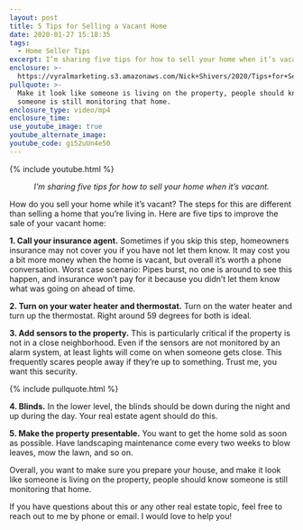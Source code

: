 ```yaml
---
layout: post
title: 5 Tips for Selling a Vacant Home
date: 2020-01-27 15:18:35
tags:
  - Home Seller Tips
excerpt: I’m sharing five tips for how to sell your home when it’s vacant.
enclosure: >-
  https://vyralmarketing.s3.amazonaws.com/Nick+Shivers/2020/Tips+for+Selling+Your+Home+While+It's+Vacant.mp4
pullquote: >-
  Make it look like someone is living on the property, people should know
  someone is still monitoring that home.
enclosure_type: video/mp4
enclosure_time:
use_youtube_image: true
youtube_alternate_image:
youtube_code: gi52uUn4e50
---
```


{% include youtube.html %}

<p style="text-align: center;"><em>I’m sharing five tips for how to sell your home when it’s vacant.</em></p>

How do you sell your home while it’s vacant? The steps for this are different than selling a home that you’re living in. Here are five tips to improve the sale of your vacant home:

**1\. Call your insurance agent.** Sometimes if you skip this step, homeowners insurance may not cover you if you have not let them know. It may cost you a bit more money when the home is vacant, but overall it’s worth a phone conversation. Worst case scenario: Pipes burst, no one is around to see this happen, and insurance won’t pay for it because you didn’t let them know what was going on ahead of time.&nbsp;

**2\. Turn on your water heater and thermostat.** Turn on the water heater and turn up the thermostat. Right around 59 degrees for both is ideal.

**3\. Add sensors to the property.** This is particularly critical if the property is not in a close neighborhood. Even if the sensors are not monitored by an alarm system, at least lights will come on when someone gets close. This frequently scares people away if they’re up to something. Trust me, you want this security.&nbsp;

{% include pullquote.html %}

**4\. Blinds.** In the lower level, the blinds should be down during the night and up during the day. Your real estate agent should do this.&nbsp;

**5\. Make the property presentable.** You want to get the home sold as soon as possible. Have landscaping maintenance come every two weeks to blow leaves, mow the lawn, and so on.&nbsp;

Overall, you want to make sure you prepare your house, and make it look like someone is living on the property, people should know someone is still monitoring that home.&nbsp;

If you have questions about this or any other real estate topic, feel free to reach out to me by phone or email. I would love to help you\!